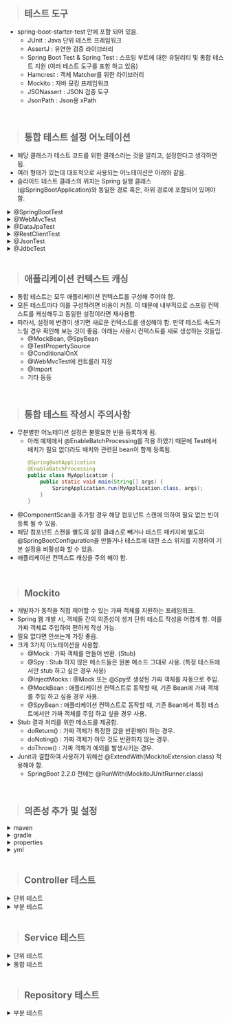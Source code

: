 

> ## 테스트 도구
- spring-boot-starter-test 안에 포함 되어 있음.
  - JUnit : Java 단위 테스트 프레임워크
  - AssertJ : 유연한 검증 라이브러리
  - Spring Boot Test & Spring Test : 스프링 부트에 대한 유틸리티 및 통합 테스트 지원 (여러 테스트 도구를 포함 하고 있음)
  - Hamcrest : 객체 Matcher를 위한 라이브러리
  - Mockito : 자바 모킹 프레임워크
  - JSONassert : JSON 검증 도구
  - JsonPath : Json용 xPath

<br/>

> ## 통합 테스트 설정 어노테이션
- 해당 클래스가 테스트 코드를 위한 클래스라는 것을 알리고, 설정한다고 생각하면 됨.
- 여러 형태가 있는데 대표적으로 사용되는 어노테이션은 아래와 같음.
- 슬라이드 테스트 클래스의 위치는 Spring 실행 클래스(@SpringBootApplication)와 동일한 경로 혹은, 하위 경로에 포함되어 있어야 함.

<details>
  <summary>@SpringBootTest</summary>

```java
@SpringBootTest(properties = { "mangkyu.blog=tistory" })
```
- 통합 테스트 환경 설정.
- 모든 빈을 스캔하고 애플리케이션 컨텍스트 생성.
  - 특정 계층만 테스트할 경우 불필요한 빈 스캔으로 시간이 오래 걸림.
  - 이를 해결하기 위해 특정 부분만 테스트할 수 있는 슬라이드 테스트를 위한 어노테이션을 제공함. (@WebMvcTest 등)
  - 슬라이스 테스트도 스프링 컨텍스트를 구성함. (단위 테스트가 아님.)
- 다양한 값을 줄 수 있음.
  - properties : 애플리케이션 실행에 필요한 properties를 Key=value 형태로 추가.
  - args : 애플리케이션의 arguments로 값 전달.
  - classes : 애플리케이션 로딩 시 사용되는 컴포넌트 클래스 정의.
  - webEnvironment : 테스트 환경 설정. (총 4가지)
    - MOCK
      - 웹 기반의 애플리케이션 컨텍스트를 생성하지만 MOCK 환경으로 제공하여 내장 서버 시작 되지 않음.
      - 웹 환경이 클래스패스에 없다면 웹이 아닌 애플리케이션 컨텍스틀를 생성함.
      - 웹 기반 MOCK 테스트를 위해 @AutoConfigureMockMVC 또는 @AutoConfigureWebTestClient와 함께 사용 가능.
    - RANDOM_PORT
      - 웹 기반의 애플리케이션 컨텍스트 생성하여 실제 웹 환경 제공.
      - 내장 서버도 실행되며 사용되지 않는 랜덤 포트를 listen 함.
    - DEFINED_PORT
      - 웹 기반의 애플리케이션 컨텍스트 생성하여 실제 웹 환경 제공.
      - 내장 서버도 실행되며 지정한 포트를 listen 함.
    - NONE
      - SpringApplication로 애플리케이션 컴텍스트 생성.
      - MOCK이나 다른 것들을 포함해 어떠한 웹 환경도 제공하지 않음.
    - 기본 값은 MOCK 이므로 실제 웹 서버 실행 안함.
    - @Transactional 설정 하면 테스트 끝난 후 DB 롤백함.
    - 만약 RANDOM_PORT, DEFINED_PORT 설정 시 별도 쓰레드에서 실제 서버가 구동되므로 @Transactional 설정 해도 롤백 불가. 또한, TestRestTemplate 의존성이 자동 추가 되므로 API 호출이 필요할 때 사용 가능.
    - 해결 방법은 TRUNCATE 명령어로 모든 데이터를 날려 버리는 것. (기본 데이터가 없다는 가정)
    - <details>
        <summary>테스트 격리 고도화하기</summary>
        
        - 테스트의 실행 주기에 개입할 수 있는 AbstractTestExecutionListener 구현체를 생성하여 등록.
        - beforeTestClass : 테스트 클래스 내의 어떠한 테스트도 실행되기 전에 테스트 클래스를 전처리하기 위해 사용.
        - prepareTestInstance : 테스트 객체를 생성하기 위한 전처리 작업.
        - beforeTestMethod : BeforeEach와 같은 Before 콜백들이 실행되기 전에 테스트를 전처리 할 때 사용.
        - beforeTestExecution : BeforeEach와 같은 Before 콜백들이 실행된 후에 테스트를 전처리 할 때 사용.
        - afterTestExecution : AfterEach와 같은 After 콜백들이 실행되기 전에 테스트를 후처리 할 때 사용.
        - afterTestMethod : AfterEach와 같은 After 콜백들이 실행된 후에 테스트를 후처리 할 때 사용.
        - afterTestClass : 모든 테스트의 실행이 끝나고, 테스트 클래스를 후처리할 때 사용.
          ```java
          public class AcceptanceTestExecutionListener extends AbstractTestExecutionListener {
            @Override
            public void afterTestMethod(final TestContext testContext) {
                final JdbcTemplate jdbcTemplate = getJdbcTemplate(testContext);
                final List<String> truncateQueries = getTruncateQueries(jdbcTemplate);
                truncateTables(jdbcTemplate, truncateQueries);
            }
          
            private List<String> getTruncateQueries(final JdbcTemplate jdbcTemplate) {
                return jdbcTemplate.queryForList("SELECT Concat('TRUNCATE TABLE ', TABLE_NAME, ';') AS q FROM INFORMATION_SCHEMA.TABLES WHERE TABLE_SCHEMA = 'PUBLIC'", String.class);
            }
          
            private JdbcTemplate getJdbcTemplate(final TestContext testContext) {
                return testContext.getApplicationContext().getBean(JdbcTemplate.class);
            }
          
            private void truncateTables(final JdbcTemplate jdbcTemplate, final List<String> truncateQueries) {
                execute(jdbcTemplate, "SET REFERENTIAL_INTEGRITY FALSE");
                truncateQueries.forEach(v -> execute(jdbcTemplate, v));
                execute(jdbcTemplate, "SET REFERENTIAL_INTEGRITY TRUE");
            }
            private void execute(final JdbcTemplate jdbcTemplate, final String query) {
                jdbcTemplate.execute(query);
            }
          }
          ```
          ```java
          @SpringBootTest(webEnvironment = SpringBootTest.WebEnvironment.RANDOM_PORT)
          @Retention(RetentionPolicy.RUNTIME)
          @TestExecutionListeners(value = {AcceptanceTestExecutionListener.class,}, mergeMode = TestExecutionListeners.MergeMode.MERGE_WITH_DEFAULTS)
          public @interface AcceptanceTest {
          }
          ```
          ```java
          @AcceptanceTest
          class MyTest {
                  
          }
          ``` 
          </details>
  
</details>

<details>
  <summary>@WebMvcTest</summary>

```java
@WebMvcTest(UserController.class)
class UserControllerTest {
}
```
- 슬라이드 테스트. (통합 테스트이며 부분 테스트임.)
- 컨트롤러 테스트용. 
- 컨트롤러와 연관된 빈들만 제한적으로 찾아서 등록. (@Component, @ConfigurationProperties 스캔 안함)
  - @Controller, @RestController
  - @ControllerAdvice, @RestControllerAdvice
  - @JsonComponent
  - Filter
  - WebMvcConfigurer
  - HandlerMethodArgumentResolver
  - 기타 등등
- 내장된 서블릿 컨테이너가 랜덤 포트로 실행.
- 내부에 @AutoConfigureMockMvc가 있기에 @Autowired로 MockMvc 주입 받을 수 있음.
- 컨트롤러가 의존하는 Bean이 있다면 @MockBean, @SpyBean을 사용해 주어야 함. 
  - 이 경우 새로운 애플리케이션 컨택스트를 필요로 하므로 주의 해야 함.
</details>

<details>
  <summary>@DataJpaTest</summary>

```java
@DataJpaTest
class MyRepositoryTests {
}
```
- 슬라이드 테스트. (통합 테스트이며 부분 테스트임.)
- JPA repository 테스트용.
- @Entity 스캔하고 테스트를 위한 TestEntityManager를 사용해 JPA repository 설정함. (@Component, @ConfigurationProperties 스캔 안함.)
- @Transactional이 포함되어 있어 테스트 끝나면 롤백 됨.
- 롤백을 원하지 않을 경우 @Rollback(false) 추가.
- 만약 properties에 DB 클래스 패스가 존재한다면 자동으로 해당 DB에 연결 됨. (default H2)
- 내장 DB를 사용하고 싶지 않다면 @AutoConfigureTestDatabase(replace = Replace.NONE) 추가.

</details>

<details>
  <summary>@RestClientTest</summary>

- 슬라이드 테스트. (통합 테스트이며 부분 테스트임.)
- RestTemplate 테스트용.
</details>

<details>
  <summary>@JsonTest</summary>

- 슬라이드 테스트. (통합 테스트이며 부분 테스트임.)
- json 관련 테스트를 위해 gson이나 objectMapper 등의 의존성이 필요한 경우 사용.
</details>

<details>
  <summary>@JdbcTest</summary>

- 슬라이드 테스트. (통합 테스트이며 부분 테스트임.)
- Datasource와 JdbcTemplate만 필요한 경우 사용.
- mybatis 사용할 경우 적용.
</details>

<br/>

> ## 애플리케이션 컨텍스트 캐싱

- 통합 테스트는 모두 애플리케이션 컨텍스트를 구성해 주어야 함.
- 모든 테스트마다 이를 구성하려면 비용이 커짐. 이 때문에 내부적으로 스프링 컨텍스트를 캐싱해두고 동일한 설정이라면 재사용함.
- 따라서, 설정에 변경이 생기면 새로운 컨텍스트를 생성해야 함. 만약 테스트 속도가 느릴 경우 확인해 보는 것이 좋음. 아래는 사용시 컨텍스트를 새로 생성하는 것들임.
  - @MockBean, @SpyBean
  - @TestPropertySource
  - @ConditionalOnX
  - @WebMvcTest에 컨트롤러 지정
  - @Import
  - 기타 등등

<br/>

> ## 통합 테스트 작성시 주의사항
- 무분별한 어노테이션 설정은 불필요한 빈을 등록하게 됨.
  - 아래 예제에서 @EnableBatchProcessing를 적용 하였기 때문에 Test에서 배치가 필요 없더라도 배치와 관련된 bean이 함께 등록됨. 
    ```java
    @SpringBootApplication
    @EnableBatchProcessing
    public class MyApplication {
        public static void main(String[] args) {
            SpringApplication.run(MyApplication.class, args);
        }
    }
    ```
- @ComponentScan을 추가할 경우 해당 컴포넌트 스캔에 의하여 필요 없는 빈이 등록 될 수 있음.
- 해당 컴포넌트 스캔을 별도의 설정 클래스로 빼거나 테스트 패키지에 별도의 @SpringBootConfiguration을 만들거나 테스트에 대한 소스 위치를 지정하여 기본 설정을 비활성화 할 수 있음.
- 애플리케이션 컨텍스트 캐싱을 주의 해야 함.

<br/>


> ## Mockito
- 개발자가 동작을 직접 제어할 수 있는 가짜 객체를 지원하는 프레임워크.
- Spring 웹 개발 시, 객체들 간의 의존성이 생겨 단위 테스트 작성을 어렵게 함. 이를 가짜 객체로 주입하여 편하게 작성 가능.
- 필요 없다면 안쓰는게 가장 좋음.
- 크게 3가지 어노테이션을 사용함.
  - @Mock : 가짜 객체를 만들어 반환. (Stub)
  - @Spy : Stub 하지 않은 메소드들은 원본 메소드 그대로 사용. (특정 테스트에서만 stub 하고 싶은 경우 사용)
  - @InjectMocks : @Mock 또는 @Spy로 생성된 가짜 객체를 자동으로 주입.
  - @MockBean : 애플리케이션 컨텍스트로 동작할 때, 기존 Bean에 가짜 객체를 주입 하고 싶을 경우 사용.
  - @SpyBean : 애플리케이션 컨텍스트로 동작할 때, 기존 Bean에서 특정 테스트에서만 가짜 객체를 주입 하고 싶을 경우 사용.
- Stub 결과 처리를 위한 메소드를 제공함.
  - doReturn() : 가짜 객체가 특정한 값을 반환해야 하는 경우.
  - doNoting() : 가짜 객체가 아무 것도 반환하지 않는 경우. 
  - doThrow() : 가짜 객체가 예외를 발생시키는 경우.
- Junit과 결합하여 사용하기 위해선 @ExtendWith(MockitoExtension.class) 적용해야 함.
  - SpringBoot 2.2.0 전에는 @RunWith(MockitoJUnitRunner.class)

<br/>

> ## 의존성 추가 및 설정

<details>
  <summary>maven</summary>

```maven
<dependencies>
  <!-- H2 Database -->
  <dependency>
      <groupId>com.h2database</groupId>
      <artifactId>h2</artifactId>
      <scope>runtime</scope>
  </dependency>

  <!-- Spring Data JPA -->
  <dependency>
      <groupId>org.springframework.boot</groupId>
      <artifactId>spring-boot-starter-data-jpa</artifactId>
  </dependency>
  
  <!-- MOCKITO -->
  <dependency>
      <groupId>org.mockito</groupId>
      <artifactId>mockito-core</artifactId>
      <version>4.1.0</version>
      <scope>test</scope>
  </dependency>
  
  <!-- GSON -->
  <dependency>
      <groupId>com.google.code.gson</groupId>
      <artifactId>gson</artifactId>
      <version>2.8.9</version>
  </dependency>
</dependencies>
```
</details>

<details>
  <summary>gradle</summary>

```
dependencies {
    // H2 Database
    runtimeOnly 'com.h2database:h2'

    // Spring Data JPA
    implementation 'org.springframework.boot:spring-boot-starter-data-jpa'
    
    // Mockito 
    testImplementation 'org.mockito:mockito-core:4.1.0'

    // Gson
    implementation 'com.google.code.gson:gson:2.8.9'
}
```
</details>

<details>
  <summary>properties</summary>

```
spring.datasource.url=jdbc:h2:mem:testdb;DB_CLOSE_DELAY=-1;DB_CLOSE_ON_EXIT=FALSE
spring.datasource.driverClassName=org.h2.Driver
spring.datasource.username=sa
spring.datasource.password=

spring.jpa.database-platform=org.hibernate.dialect.H2Dialect
spring.jpa.hibernate.ddl-auto=update
spring.h2.console.enabled=true
spring.h2.console.path=/h2-console
```
</details>

<details>
  <summary>yml</summary>

```
spring:
    datasource:
        url: jdbc:h2:mem:testdb;DB_CLOSE_DELAY=-1;DB_CLOSE_ON_EXIT=FALSE
        driverClassName: org.h2.Driver
        username: sa
        password:

jpa:
    database-platform: org.hibernate.dialect.H2Dialect
    hibernate:
    ddl-auto: update

h2:
    console:
    enabled: true
    path: /h2-console
```
</details>

<br/>

> ## Controller 테스트
<details>
  <summary>단위 테스트</summary>

- 단위 테스트를 위해 MockMvc를 이용하여 controller 등록 하는 것이 포인트.

  ```java
  package user;
  
  import static org.mockito.ArgumentMatchers.any;
  import static org.mockito.Mockito.doReturn;
  import static org.springframework.test.web.servlet.result.MockMvcResultMatchers.jsonPath;
  import static org.springframework.test.web.servlet.result.MockMvcResultMatchers.status;
  
  import com.google.gson.Gson;
  import org.junit.jupiter.api.BeforeEach;
  import org.junit.jupiter.api.DisplayName;
  import org.junit.jupiter.api.Test;
  import org.junit.jupiter.api.extension.ExtendWith;
  import org.mockito.InjectMocks;
  import org.mockito.Mock;
  import org.mockito.junit.jupiter.MockitoExtension;
  import org.springframework.http.MediaType;
  import org.springframework.test.web.servlet.MockMvc;
  import org.springframework.test.web.servlet.ResultActions;
  import org.springframework.test.web.servlet.request.MockMvcRequestBuilders;
  import org.springframework.test.web.servlet.setup.MockMvcBuilders;
  
  @ExtendWith(MockitoExtension.class)
  class UserControllerTest {
  
      // 가짜 객체(Mock) 생성
      @Mock
      private UserService userService;
  
      // @Mock으로 만든 가짜 객체를 주입 받은 객체 생성. (@Mock userService 주입된 userController)
      @InjectMocks
      private UserController userController;
  
      // 테스트용 HTTP 호출 (가짜 객체를 주입 받은 userController 등록 하기 위한 테스트용 MVC)
      private MockMvc mockMvc;
  
      // 각 @Test, @RepeatedTest, @ParameterizedTest 또는 @TestFactory 메소드보다 먼저 메소드가 실행되어야 함을 의미
      // 가짜 객체 userService가 주입 된 UserController를 적용 하겠다는 뜻이다.
      @BeforeEach
      public void init() {
          mockMvc = MockMvcBuilders.standaloneSetup(userController).build();
      }
  
      @DisplayName("회원 가입 성공")
      @Test
      void signUpSuccess() throws Exception {
          //given
          UserDTO userRequest = signRequest();
          UserDTO userResponse = signResponse();
  
          // userService는 가짜 객체이므로 반환 값이 무엇인지 설정해야한다.
          // 즉, 가짜 객체 userService의 메소드 signUp()에 UserDTO.class로 변환 가능한 객체 any를 매개변수로 주었을 경우 userResponse를 반환하도록 설정하는 것이다.
          doReturn(userResponse).when(userService).signUp(any(UserDTO.class));
  
          //when
          // userRequest를 콘텐트 내용으로 보냈을 때, 결과 값이 resultActions 에 저장된다.
          ResultActions resultActions = mockMvc.perform(
                  MockMvcRequestBuilders.post("/user/signup")
                          .contentType(MediaType.APPLICATION_JSON)
                          .content(new Gson().toJson(userRequest)) // request를 Gson 라이브러리를 통해 Json으로 변환하여 넘긴다.
          );
  
          //then
          // 현재는 값이 존재 하는지만 확인 했지만 결과 값이 내가 예상하는 결과 값이랑 같은지 확인하면 된다.
          resultActions.andExpect(status().isCreated()) // 상태 결과 값이 created인지 확인
              .andExpect(jsonPath("id", userResponse.getId()).exists()) // id 값이 존재 하는지 확인
              .andExpect(jsonPath("name", userResponse.getName()).exists()) // name 값이 존재 하는지 확인
              .andExpect(jsonPath("age", userResponse.getAge()).exists()); // age 값이 존재 하는지 확인
  
      }
  
      // 테스트할 입력 값
      private UserDTO signRequest() {
          return UserDTO.builder()
                  .id(null)
                  .name("홍길동")
                  .age(32)
                  .build();
      }
  
      // 정해진 결과 값
      private UserDTO signResponse() {
          return UserDTO.builder()
                  .id(0L)
                  .name("홍길동")
                  .age(32)
                  .build();
      }
  }
  ```
</details>

<details>
  <summary>부분 테스트</summary>

- @WebMvcTest 적용하기.
- 만약 userController에 bean을 여러개 주입받고 있을 경우, 해당 빈들을 모두 가져 오고 다시 mockbean 확인 후 만들어 바꾸기 때문에 단위 테스트 보다 느리다.

  ```java
  package com.example.springboot.user;
  
  import com.google.gson.Gson;
  import org.junit.jupiter.api.DisplayName;
  import org.junit.jupiter.api.Test;
  import org.springframework.beans.factory.annotation.Autowired;
  import org.springframework.boot.test.autoconfigure.web.servlet.WebMvcTest;
  import org.springframework.boot.test.mock.mockito.MockBean;
  import org.springframework.http.MediaType;
  import org.springframework.test.web.servlet.MockMvc;
  import org.springframework.test.web.servlet.ResultActions;
  import org.springframework.test.web.servlet.request.MockMvcRequestBuilders;
  
  import static org.mockito.ArgumentMatchers.any;
  import static org.mockito.Mockito.doReturn;
  import static org.springframework.test.web.servlet.result.MockMvcResultMatchers.jsonPath;
  import static org.springframework.test.web.servlet.result.MockMvcResultMatchers.status;
  
  
  @WebMvcTest(UserController.class)
  class UserControllerTest2 {
  
      // 서버를 실행 하지 않고도 api 요청을 보낼 수 있는 객체
      @Autowired
      private MockMvc mockMvc;
  
      // bean에 등록 된 userService를 가짜 객체로 교체 한다.
      @MockBean
      private UserService userService;
  
      @Test
      @DisplayName("회원 가입 성공")
      void signUpSuccess() throws Exception {
          //given
          UserDTO userRequest = signRequest();
          UserDTO userResponse = signResponse();
  
          // userService는 가짜 객체이므로 반환 값이 무엇인지 설정해야한다.
          // 즉, 가짜 객체 userService의 메소드 signUp()에 UserDTO.class로 변환 가능한 객체 any를 매개변수로 주었을 경우 userResponse를 반환하도록 설정하는 것이다.
          doReturn(userResponse).when(userService).signUp(any(UserDTO.class));
  
          //when
          ResultActions resultActions = mockMvc.perform(
                  MockMvcRequestBuilders.post("/user/signup")
                          .contentType(MediaType.APPLICATION_JSON)
                          .content(new Gson().toJson(userRequest)) // request를 Gson 라이브러리를 통해 Json으로 변환하여 넘긴다.
          );
  
          //then
          // 현재는 값이 존재 하는지만 확인 했지만 결과 값이 내가 예상하는 결과 값이랑 같은지 확인하면 된다.
          resultActions.andExpect(status().isCreated()) // 상태 결과 값이 created인지 확인
                  .andExpect(jsonPath("id", userResponse.getId()).exists()) // id 값이 존재 하는지 확인
                  .andExpect(jsonPath("name", userResponse.getName()).exists()) // name 값이 존재 하는지 확인
                  .andExpect(jsonPath("age", userResponse.getAge()).exists()); // age 값이 존재 하는지 확인
  
      }
  
      // 테스트할 입력 값
      private UserDTO signRequest() {
          return UserDTO.builder()
                  .id(null)
                  .name("홍길동")
                  .age(32)
                  .build();
      }
  
      // 정해진 결과 값
      private UserDTO signResponse() {
          return UserDTO.builder()
                  .id(0L)
                  .name("홍길동")
                  .age(32)
                  .build();
      }
  
  }
  ```
</details>

<br/>

> ## Service 테스트

<details>
  <summary>단위 테스트</summary>

- 많이 사용 하는 방법.

  ```java
  package com.example.springboot.user;
  
  import org.junit.jupiter.api.DisplayName;
  import org.junit.jupiter.api.Test;
  import org.junit.jupiter.api.extension.ExtendWith;
  import org.mockito.InjectMocks;
  import org.mockito.Mock;
  import org.mockito.junit.jupiter.MockitoExtension;
  
  import static org.assertj.core.api.Assertions.assertThat;
  import static org.mockito.ArgumentMatchers.any;
  import static org.mockito.Mockito.*;
  
  @ExtendWith(MockitoExtension.class)
  class UserServiceTest {
  
      // 가짜 객체 생성
      @Mock
      private UserRepository userRepository;
  
      // 가짜 객체 주입
      @InjectMocks
      private UserServiceImpl userService;
  
      @Test
      @DisplayName("회원가입")
      void signup() {
          //given (입력 값, 예상 되는 출력값, 가짜 객체 실행 시 내보낼 값 설정)
          UserEntity userEntity = UserEntity.builder().name("홍길동").age(13).build();
          UserDTO request = UserDTO.builder().name("홍길동").age(13).build();
          UserDTO response = UserDTO.of(userEntity);
          doReturn(userEntity).when(userRepository).save(any(UserEntity.class));
  
          // when (서비스 실행 시 결과 값)
          UserDTO result = userService.signUp(request);
  
          // then (예상 값과 결과 값 비교)
          assertThat(result.getName()).isEqualTo(response.getName());
          assertThat(result.getAge()).isEqualTo(response.getAge());
  
          // verity (실제 해당 메소드가 1번 실행 되었는지 검증)
          verify(userRepository, times(1)).save(any(UserEntity.class));
      }
  }
  ```
</details>

<details>
  <summary>통합 테스트</summary>

- service는 controller에서 쓰는 부분 테스트 어노테이션이(@WebMvcTest) 없음.
- 거의 사용 하지 않는다.

  ```java
  package com.example.springboot.user;
  
  
  import org.junit.jupiter.api.DisplayName;
  import org.junit.jupiter.api.Test;
  import org.springframework.boot.test.context.SpringBootTest;
  import org.springframework.boot.test.mock.mockito.MockBean;
  import org.springframework.boot.test.mock.mockito.SpyBean;
  
  import static org.assertj.core.api.Assertions.assertThat;
  import static org.mockito.ArgumentMatchers.any;
  import static org.mockito.Mockito.*;
  
  @SpringBootTest
  public class UserServiceTest2 {
  
      // 등록 된 bean을 바꿔 치기 할 가짜 객체
      @MockBean
      private UserRepository userRepository;
  
      // 기본적으로 등록된 bean을 가져온다. 만약 가짜 객체로 만들고 싶어진다면 given 작업에서 수행하면 그 메소드에서만 적용됨.
      @SpyBean
      private UserService userService;
  
      @Test
      @DisplayName("회원가입")
      void signup() {
          //given (입력 값, 예상 되는 출력값, 가짜 객체 실행 시 내보낼 값 설정)
          UserEntity userEntity = UserEntity.builder().name("홍길동").age(13).build();
          UserDTO request = UserDTO.builder().name("홍길동").age(13).build();
          UserDTO response = UserDTO.of(userEntity);
          doReturn(userEntity).when(userRepository).save(any(UserEntity.class));
  
          // when (서비스 실행 시 결과 값)
          UserDTO result = userService.signUp(request);
  
          // then (예상 값과 결과 값 비교)
          assertThat(result.getName()).isEqualTo(response.getName());
          assertThat(result.getAge()).isEqualTo(response.getAge());
  
          // verity (실제 해당 메소드가 1번 실행 되었는지 검증)
          verify(userRepository, times(1)).save(any(UserEntity.class));
      }
  }
  ```
</details>

<br/>

> ## Repository 테스트

<details>
  <summary>부분 테스트</summary>

- JPA 테스트의 경우 DB 연결을 해줘야 의미가 있기 때문에 부분 테스트로 진행함.

  ```java
  package com.example.springboot.user;
  
  import org.junit.jupiter.api.DisplayName;
  import org.junit.jupiter.api.Test;
  import org.springframework.beans.factory.annotation.Autowired;
  import org.springframework.boot.test.autoconfigure.orm.jpa.DataJpaTest;
  
  import static org.assertj.core.api.Assertions.assertThat;
  
  @DataJpaTest
  class UserRepositoryTest {
  
      // bean에 등록 된 객체를 그대로 가져와 쓰겠다.
      @Autowired
      private UserRepository userRepository;
  
      @Test
      @DisplayName("회원가입")
      void signUp(){
          //given
          UserDTO request = UserDTO.builder().name("홍길동").age(13).build();
  
          //when
          UserEntity result = userRepository.save(request.transforUser());
  
          //then
          assertThat(result.getAge()).isEqualTo(request.getAge());
          assertThat(result.getName()).isEqualTo(request.getName());
      }
  
  }
  ```
</details>